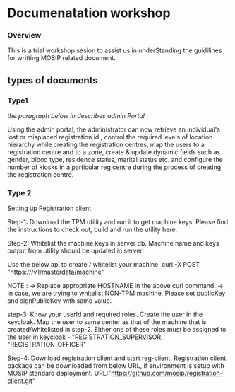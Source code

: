 # Documenatation workshop 

### Overview
This is a trial workshop sesion to assist us in underStanding the guidilines for writting MOSIP related document.

## types of documents

### Type1

_the paragraph below in describes admin Portal_

Using the admin portal, the administrator can now retrieve an individual's lost or misplaced registration id , control the required levels of location hierarchy while creating the registration centres, map the users to a registration centre and to a zone, create & update dynamic fields such as gender, blood type, residence status, marital status etc. and configure the number of kiosks in a particular reg centre during the process of creating the registration centre.

### Type 2 

Setting up Registration client

Step-1: Download the TPM utility and run it to get machine keys. Please find the instructions to check out, build and run the utility here.

Step-2: Whitelist the machine keys in server db. Machine name and keys output from utility should be updated in server.

Use the below api to create / whitelist your machine.
curl -X POST "https://<HOSTNAME>/v1/masterdata/machine"

NOTE : 
-> Replace appropriate HOSTNAME in the above curl command.
-> In case, we are trying to whitelist NON-TPM machine, Please set publicKey and signPublicKey with same value.

step-3: Know your userId and required roles. Create the user in the keycloak. Map the user to same center as that of the machine that is created/whitelisted in step-2. Either one of these roles must be assigned to the user in keycloak - "REGISTRATION_SUPERVISOR, "REGISTRATION_OFFICER"
  
Step-4: Download registration client and start reg-client. Registration client package can be downloaded from below URL, if environment is setup with MOSIP standard deployment.
URL:"https://github.com/mosip/registration-client.git"
  
